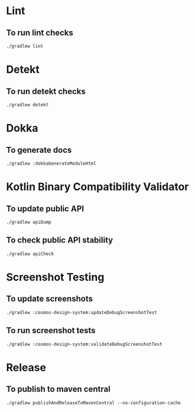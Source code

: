 # Lint

## To run lint checks

```
./gradlew lint
```

# Detekt

## To run detekt checks

```
./gradlew detekt
```

# Dokka

## To generate docs

```
./gradlew :dokkaGenerateModuleHtml
```

# Kotlin Binary Compatibility Validator

## To update public API

```
./gradlew apiDump
```

## To check public API stability

```
./gradlew apiCheck
```

# Screenshot Testing

## To update screenshots

```
./gradlew :cosmos-design-system:updateDebugScreenshotTest
```

## To run screenshot tests

```
./gradlew :cosmos-design-system:validateDebugScreenshotTest
```

# Release

## To publish to maven central

```
./gradlew publishAndReleaseToMavenCentral --no-configuration-cache
```
